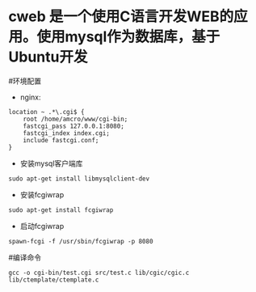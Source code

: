 # cweb 是一个使用C语言开发WEB的应用。使用mysql作为数据库，基于Ubuntu开发

#环境配置
* nginx:
```
location ~ .*\.cgi$ {
    root /home/amcro/www/cgi-bin;
    fastcgi_pass 127.0.0.1:8080;
    fastcgi_index index.cgi;
    include fastcgi.conf;
}
```
* 安装mysql客户端库
```
sudo apt-get install libmysqlclient-dev
```
* 安装fcgiwrap
```
sudo apt-get install fcgiwrap
```
* 启动fcgiwrap
```
spawn-fcgi -f /usr/sbin/fcgiwrap -p 8080
```

#编译命令
```
gcc -o cgi-bin/test.cgi src/test.c lib/cgic/cgic.c lib/ctemplate/ctemplate.c
```